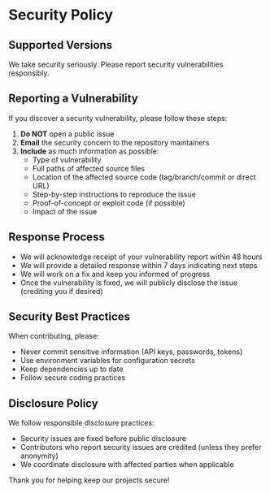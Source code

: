 # Security Policy

## Supported Versions

We take security seriously. Please report security vulnerabilities responsibly.

## Reporting a Vulnerability

If you discover a security vulnerability, please follow these steps:

1. **Do NOT** open a public issue
2. **Email** the security concern to the repository maintainers
3. **Include** as much information as possible:
   - Type of vulnerability
   - Full paths of affected source files
   - Location of the affected source code (tag/branch/commit or direct URL)
   - Step-by-step instructions to reproduce the issue
   - Proof-of-concept or exploit code (if possible)
   - Impact of the issue

## Response Process

- We will acknowledge receipt of your vulnerability report within 48 hours
- We will provide a detailed response within 7 days indicating next steps
- We will work on a fix and keep you informed of progress
- Once the vulnerability is fixed, we will publicly disclose the issue (crediting you if desired)

## Security Best Practices

When contributing, please:

- Never commit sensitive information (API keys, passwords, tokens)
- Use environment variables for configuration secrets
- Keep dependencies up to date
- Follow secure coding practices

## Disclosure Policy

We follow responsible disclosure practices:

- Security issues are fixed before public disclosure
- Contributors who report security issues are credited (unless they prefer anonymity)
- We coordinate disclosure with affected parties when applicable

Thank you for helping keep our projects secure!
